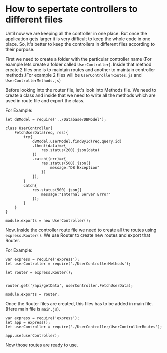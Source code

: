 # How to sepertate controllers to different files

Until now we are keeping all the controller in one place. But once the application gets larger it is very difficult to keep the whole code in one place. So, it's better to keep the controllers in different files according to their purpose.

First we need to create a folder with the particular controller name (For example lets create a folder called `UserController`).
Inside that method create 2 files one is to maintain routes and another to maintain controller methods.(For example 2 files will be `UserControllerRoutes.js` and `UserControllerMethods.js`)

Before looking into the router file, let's look into Methods file. We need to create a class and inside that we need to write all the methods which are used in route file and export the class.

For Example:

```JS
let dBModel = require('../Database/DBModel');

class UserController{
    FetchUserData(req, res){
        try{
            dBModel.userModel.findById(req.query.id)
            .then((data)=>{
                res.status(200).json(data)
            })
            .catch((err)=>{
                res.status(500).json({
                    message:"DB Exception"
                })
            });
        }
        catch{
            res.status(500).json({
                message:"Internal Server Error"
            });
        }
    }
}

module.exports = new UserController();
```

Now, Inside the controller route file we need to create all the routes using `express.Router()`. We use Router to create new routes and export that Router.

For Example:

```JS
var express = require('express');
let userController = require('./UserControllerMethods');

let router = express.Router();


router.get('/api/getData', userController.FetchUserData);

module.exports = router;

```

Once the Router files are created, this files has to be added in main file.(Here main file is `main.js`).

```JS
var express = require('express');
let app = express();
let userController = require('./UserController/UserControllerRoutes');

app.use(userController);
```
Now those routes are ready to use.
